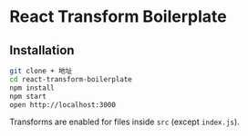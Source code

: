 # React Transform Boilerplate

## Installation

```bash
git clone + 地址
cd react-transform-boilerplate
npm install
npm start
open http://localhost:3000
```
Transforms are enabled for files inside `src` (except `index.js`).
